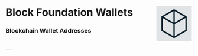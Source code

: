 <div>
    <img align="right" src="https://raw.githubusercontent.com/block-foundation/brand/master/logo/logo_gray.png" width="96" alt="Block Foundation Logo">
    <h1 align="left">Block Foundation Wallets</h1>
    <h3 align="left">Blockchain Wallet Addresses</h3>
</div>
<br>
---